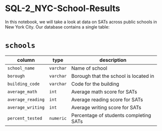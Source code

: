 # SQL-2_NYC-School-Results

<p>In this notebook, we will take a look at data on SATs across public schools in New York City. Our database contains a single table:</p>
<h1 id="schools"><code>schools</code></h1>
<table>
<thead>
<tr>
<th>column</th>
<th>type</th>
<th>description</th>
</tr>
</thead>
<tbody>
<tr>
<td><code>school_name</code></td>
<td><code>varchar</code></td>
<td>Name of school</td>
</tr>
<tr>
<td><code>borough</code></td>
<td><code>varchar</code></td>
<td>Borough that the school is located in</td>
</tr>
<tr>
<td><code>building_code</code></td>
<td><code>varchar</code></td>
<td>Code for the building</td>
</tr>
<tr>
<td><code>average_math</code></td>
<td><code>int</code></td>
<td>Average math score for SATs</td>
</tr>
<tr>
<td><code>average_reading</code></td>
<td><code>int</code></td>
<td>Average reading score for SATs</td>
</tr>
<tr>
<td><code>average_writing</code></td>
<td><code>int</code></td>
<td>Average writing score for SATs</td>
</tr>
<tr>
<td><code>percent_tested</code></td>
<td><code>numeric</code></td>
<td>Percentage of students completing SATs</td>
</tr>
</tbody>
</table>

